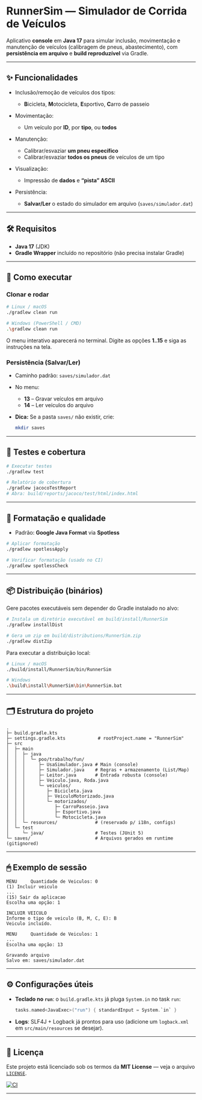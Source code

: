 # RunnerSim — Simulador de Corrida de Veículos

Aplicativo **console** em **Java 17** para simular inclusão, movimentação e manutenção de veículos (calibragem de pneus, abastecimento), com **persistência em arquivo** e **build reproduzível** via Gradle.

---

## ✨ Funcionalidades

* Inclusão/remoção de veículos dos tipos:

  * **B**icicleta, **M**otocicleta, **E**sportivo, **C**arro de passeio
* Movimentação:

  * Um veículo por **ID**, por **tipo**, ou **todos**
* Manutenção:

  * Calibrar/esvaziar **um pneu específico**
  * Calibrar/esvaziar **todos os pneus** de veículos de um tipo
* Visualização:

  * Impressão de **dados** e **“pista” ASCII**
* Persistência:

  * **Salvar/Ler** o estado do simulador em arquivo (`saves/simulador.dat`)

---

## 🛠 Requisitos

* **Java 17** (JDK)
* **Gradle Wrapper** incluído no repositório (não precisa instalar Gradle)

---

## 🚀 Como executar

### Clonar e rodar

```bash
# Linux / macOS
./gradlew clean run

# Windows (PowerShell / CMD)
.\gradlew clean run
```

O menu interativo aparecerá no terminal. Digite as opções **1..15** e siga as instruções na tela.

### Persistência (Salvar/Ler)

* Caminho padrão: `saves/simulador.dat`
* No menu:

  * **13** – Gravar veículos em arquivo
  * **14** – Ler veículos do arquivo
* **Dica:** Se a pasta `saves/` não existir, crie:

  ```bash
  mkdir saves
  ```

---

## 🧪 Testes e cobertura

```bash
# Executar testes
./gradlew test

# Relatório de cobertura
./gradlew jacocoTestReport
# Abra: build/reports/jacoco/test/html/index.html
```

---

## 🧹 Formatação e qualidade

* Padrão: **Google Java Format** via **Spotless**

```bash
# Aplicar formatação
./gradlew spotlessApply

# Verificar formatação (usado no CI)
./gradlew spotlessCheck
```

---

## 📦 Distribuição (binários)

Gere pacotes executáveis sem depender do Gradle instalado no alvo:

```bash
# Instala um diretório executável em build/install/RunnerSim
./gradlew installDist

# Gera um zip em build/distributions/RunnerSim.zip
./gradlew distZip
```

Para executar a distribuição local:

```bash
# Linux / macOS
./build/install/RunnerSim/bin/RunnerSim

# Windows
.\build\install\RunnerSim\bin\RunnerSim.bat
```

---

## 🗂 Estrutura do projeto

```
.
├─ build.gradle.kts
├─ settings.gradle.kts            # rootProject.name = "RunnerSim"
├─ src
│  ├─ main
│  │  ├─ java
│  │  │  └─ poo/trabalho/fun/
│  │  │     ├─ UsaSimulador.java # Main (console)
│  │  │     ├─ Simulador.java    # Regras + armazenamento (List/Map)
│  │  │     ├─ Leitor.java       # Entrada robusta (console)
│  │  │     ├─ Veiculo.java, Roda.java
│  │  │     └─ veiculos/
│  │  │        ├─ Bicicleta.java
│  │  │        ├─ VeiculoMotorizado.java
│  │  │        └─ motorizados/
│  │  │           ├─ CarroPasseio.java
│  │  │           ├─ Esportivo.java
│  │  │           └─ Motocicleta.java
│  │  └─ resources/              # (reservado p/ i18n, configs)
│  └─ test
│     └─ java/                   # Testes (JUnit 5)
└─ saves/                        # Arquivos gerados em runtime (gitignored)
```

---

## 🖱 Exemplo de sessão

```
MENU     Quantidade de Veiculos: 0
(1) Incluir veiculo
...
(15) Sair da aplicacao
Escolha uma opção: 1

INCLUIR VEICULO
Informe o tipo de veiculo (B, M, C, E): B
Veiculo incluído.

MENU     Quantidade de Veiculos: 1
...
Escolha uma opção: 13

Gravando arquivo
Salvo em: saves/simulador.dat
```

---

## ⚙️ Configurações úteis

* **Teclado no `run`**: o `build.gradle.kts` já pluga `System.in` no task `run`:

  ```kotlin
  tasks.named<JavaExec>("run") { standardInput = System.`in` }
  ```
* **Logs**: SLF4J + Logback já prontos para uso (adicione um `logback.xml` em `src/main/resources` se desejar).

---

## 📄 Licença

Este projeto está licenciado sob os termos da **MIT License** — veja o arquivo [`LICENSE`](./LICENSE).

[![CI](https://github.com/<owner>/<repo>/actions/workflows/ci.yml/badge.svg?branch=main)](https://github.com/<owner>/<repo>/actions/workflows/ci.yml)

---
